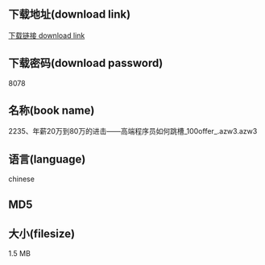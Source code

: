 ## 下载地址(download link)
[下载链接 download link](https://tutu365.netlify.app/?s=2235%E3%80%81%E5%B9%B4%E8%96%AA20%E4%B8%87%E5%88%B080%E4%B8%87%E7%9A%84%E8%BF%9B%E5%87%BB%E2%80%94%E2%80%94%E9%AB%98%E7%AB%AF%E7%A8%8B%E5%BA%8F%E5%91%98%E5%A6%82%E4%BD%95%E8%B7%B3%E6%A7%BD_100offer_.azw3)

## 下载密码(download password)
8078

## 名称(book name)
2235、年薪20万到80万的进击——高端程序员如何跳槽_100offer_.azw3.azw3

## 语言(language)
chinese

## MD5


## 大小(filesize)
1.5 MB
